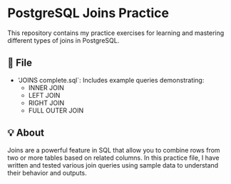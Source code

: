 # PostgreSQL Joins Practice

This repository contains my practice exercises for learning and mastering different types of joins in PostgreSQL.

## 📄 File

- 'JOINS complete.sql`: Includes example queries demonstrating:
  - INNER JOIN
  - LEFT JOIN
  - RIGHT JOIN
  - FULL OUTER JOIN

## 💡 About

Joins are a powerful feature in SQL that allow you to combine rows from two or more tables based on related columns. In this practice file, I have written and tested various join queries using sample data to understand their behavior and outputs.

